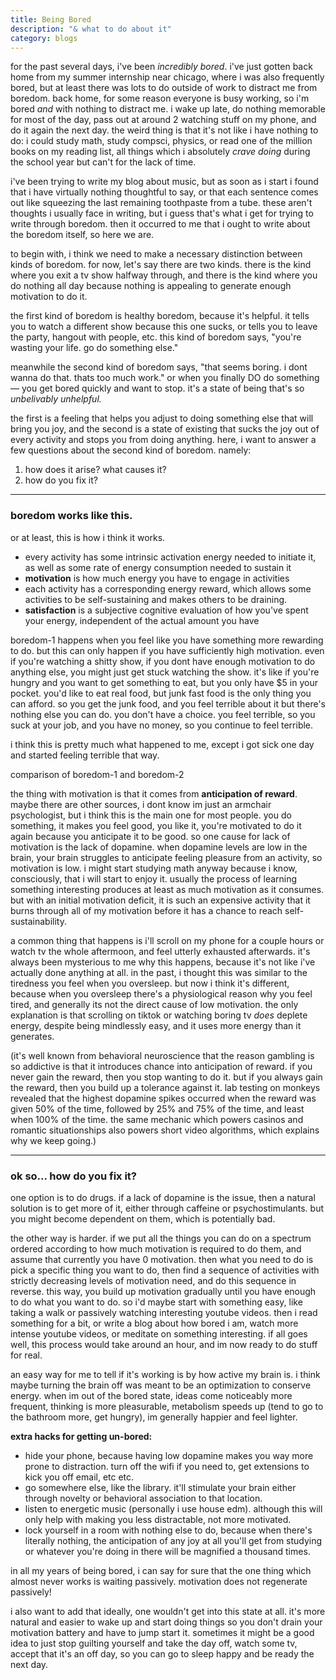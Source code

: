 ```yaml
---
title: Being Bored
description: "& what to do about it"
category: blogs
---
```


for the past several days, i've been _incredibly bored_. 
i've just gotten back home from my summer internship near chicago, where i was also frequently bored, but at least there was lots to do outside of work to distract me from boredom.
back home, for some reason everyone is busy working, so i'm bored _and_ with nothing to distract me. 
i wake up late, do nothing memorable for most of the day, pass out at around 2 watching stuff on my phone, and do it again the next day.
the weird thing is that it's not like i have nothing to do: i could study math, study compsci, physics, or read one of the million books on my reading list, all things which i absolutely _crave doing_ during the school year but can't for the lack of time.

i've been trying to write my blog about music, but as soon as i start i found that i have virtually nothing thoughtful to say, or that each sentence comes out like squeezing the last remaining toothpaste from a tube. 
these aren't thoughts i usually face in writing, but i guess that's what i get for trying to write through boredom. 
then it occurred to me that i ought to write about the boredom itself, so here we are.

to begin with, i think we need to make a necessary distinction between kinds of boredom.
for now, let's say there are two kinds.
there is the kind where you exit a tv show halfway through, and there is the kind where you do nothing all day because nothing is appealing to generate enough motivation to do it.

the first kind of boredom is healthy boredom, because it's helpful.
it tells you to watch a different show because this one sucks, or tells you to leave the party, hangout with people, etc. 
this kind of boredom says, "you're wasting your life. go do something else."

meanwhile the second kind of boredom says, "that seems boring. i dont wanna do that. thats too much work."
or when you finally DO do something — you get bored quickly and want to stop. 
it's a state of being that's so _unbelivably unhelpful._

the first is a feeling that helps you adjust to doing something else that will bring you joy, and the second is a state of existing that sucks the joy out of every activity and stops you from doing anything.
here, i want to answer a few questions about the second kind of boredom. namely: 
1. how does it arise? what causes it?
2. how do you fix it?

---

### boredom works like this. 
or at least, this is how i think it works.

- every activity has some intrinsic activation energy needed to initiate it, as well as some rate of energy consumption needed to sustain it
- **motivation** is how much energy you have to engage in activities
- each activity has a corresponding energy reward, which allows some activities to be self-sustaining and makes others to be draining.
- **satisfaction** is a subjective cognitive evaluation of how you've spent your energy, independent of the actual amount you have

boredom-1 happens when you feel like you have something more rewarding to do. 
but this can only happen if you have sufficiently high motivation. 
even if you're watching a shitty show, if you dont have enough motivation to do anything else, you might just get stuck watching the show. 
it's like if you're hungry and you want to get something to eat, but you only have $5 in your pocket. 
you'd like to eat real food, but junk fast food is the only thing you can afford. 
so you get the junk food, and you feel terrible about it but there's nothing else you can do. 
you don't have a choice.
you feel terrible, so you suck at your job, and you have no money, so you continue to feel terrible.

i think this is pretty much what happened to me, except i got sick one day and started feeling terrible that way. 

<article-image src='boredom_diagram.png'> </article-image>
<div class='img-caption'> comparison of boredom-1 and boredom-2 </div>

the thing with motivation is that it comes from **anticipation of reward**.
maybe there are other sources, i dont know im just an armchair psychologist, but i think this is the main one for most people.
you do something, it makes you feel good, you like it, you're motivated to do it again because you anticipate it to be good.
so one cause for lack of motivation is the lack of dopamine. 
when dopamine levels are low in the brain, your brain struggles to anticipate feeling pleasure from an activity, so motivation is low.
i might start studying math anyway because i know, consciously, that i will start to enjoy it. 
usually the process of learning something interesting produces at least as much motivation as it consumes. 
but with an initial motivation deficit, it is such an expensive activity that it burns through all of my motivation before it has a chance to reach self-sustainability. 

a common thing that happens is i'll scroll on my phone for a couple hours or watch tv the whole aftermoon, and feel utterly exhausted afterwards. 
it's always been mysterious to me why this happens, because it's not like i've actually done anything at all.
in the past, i thought this was similar to the tiredness you feel when you oversleep. 
but now i think it's different, because when you oversleep there's a physiological reason why you feel tired, and generally its not the direct cause of low motivation.
the only explanation is that scrolling on tiktok or watching boring tv _does_ deplete energy, despite being mindlessly easy, and it uses more energy than it generates.

(it's well known from behavioral neuroscience that the reason gambling is so addictive is that it introduces chance into anticipation of reward. 
if you never gain the reward, then you stop wanting to do it. but if you always gain the reward, then you build up a tolerance against it.
lab testing on monkeys revealed that the highest dopamine spikes occurred when the reward was given 50% of the time, followed by 25% and 75% of the time, and least when 100% of the time.
the same mechanic which powers casinos and romantic situationships also powers short video algorithms, which explains why we keep going.)

---

### ok so... how do you fix it?

one option is to do drugs.
if a lack of dopamine is the issue, then a natural solution is to get more of it, either through caffeine or psychostimulants.
but you might become dependent on them, which is potentially bad.

the other way is harder. if we put all the things you can do on a spectrum ordered according to how much motivation is required to do them, and assume that currently you have 0 motivation. 
then what you need to do is pick a specific thing you want to do, then find a sequence of activities with strictly decreasing levels of motivation need, and do this sequence in reverse.
this way, you build up motivation gradually until you have enough to do what you want to do.
so i'd maybe start with something easy, like taking a walk or passively watching interesting youtube videos.
then i read something for a bit, or write a blog about how bored i am, watch more intense youtube videos, or meditate on something interesting.
if all goes well, this process would take around an hour, and im now ready to do stuff for real.

an easy way for me to tell if it's working is by how active my brain is. 
i think maybe turning the brain off was meant to be an optimization to conserve energy. 
when im out of the bored state, ideas come noticeably more frequent, thinking is more pleasurable, metabolism speeds up (tend to go to the bathroom more, get hungry), im generally happier and feel lighter.

**extra hacks for getting un-bored:**
- hide your phone, because having low dopamine makes you way more prone to distraction. turn off the wifi if you need to, get extensions to kick you off email, etc etc.
- go somewhere else, like the library. it'll stimulate your brain either through novelty or behavioral association to that location. 
- listen to energetic music (personally i use house edm). although this will only help with making you less distractable, not more motivated.
- lock yourself in a room with nothing else to do, because when there's literally nothing, the anticipation of any joy at all you'll get from studying or whatever you're doing in there will be magnified a thousand times.

in all my years of being bored, i can say for sure that the one thing which almost never works is waiting passively.
motivation does not regenerate passively!

i also want to add that ideally, one wouldn't get into this state at all. 
it's more natural and easier to wake up and start doing things so you don't drain your motivation battery and have to jump start it. 
sometimes it might be a good idea to just stop guilting yourself and take the day off, watch some tv, accept that it's an off day, so you can go to sleep happy and be ready the next day.








